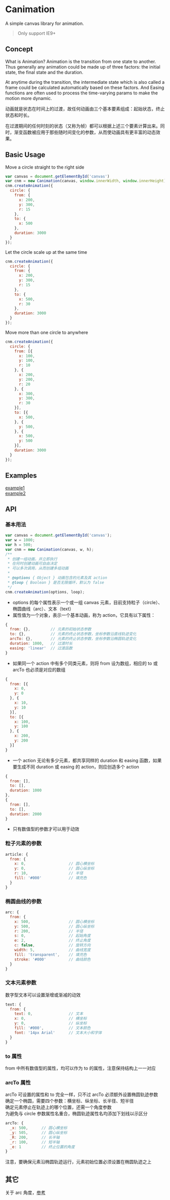 # Canimation

A simple canvas library for animation.

> Only support IE9+

## Concept
What is Animation? Animation is the transition from one state to another. Thus generally any animation could be made up of three factors: the initial state, the final state and the duration.

At anytime during the transition, the intermediate state which is also called a frame could be calculated automatically based on these factors. And Easing functions are often used to process the time-varying params to make the motion more dynamic.

动画就是状态在时间上的过渡，故任何动画由三个基本要素组成：起始状态，终止状态和时长。

在过渡期间的任何时刻的状态（又称为帧）都可以根据上述三个要素计算出来。同时，渐变函数被应用于那些随时间变化的参数，从而使动画具有更丰富的动态效果。

## Basic Usage
Move a circle straight to the right side

```js
var canvas = document.getElementById('canvas')
var cnm = new Canimation(canvas, window.innerWidth, window.innerHeight);
cnm.createAnimation({
  circle: {
    from: {
      x: 200,
      y: 300,
      r: 15
    },
    to: {
      x: 500
    },
    duration: 3000
  }
});
```

Let the circle scale up at the same time
```js
cnm.createAnimation({
  circle: {
    from: {
      x: 200,
      y: 300,
      r: 15
    },
    to: {
      x: 500,
      r: 30
    },
    duration: 3000
  }
});
```

Move more than one circle to anywhere
```js
cnm.createAnimation({
  circle: {
    from: [{
      x: 100,
      y: 100,
      r: 10
    }, {
      x: 200,
      y: 200,
      r: 20
    }, {
      x: 300,
      y: 300,
      r: 30
    }],
    to: [{
      x: 500,
    }, {
      y: 500,
    }, {
      x: 500,
      y: 500
    }],
    duration: 3000
  }
});
```

## Examples

<a href="https://bison1994.github.io/kidney/canimation/example/example1.html" target="_blank">example1</a>
<br>
<a href="https://bison1994.github.io/kidney/canimation/example/example2.html" target="_blank">example2</a>

## API

### 基本用法

```js
var canvas = document.getElementById('canvas');
var w = 1000;
var h = 500;
var cnm = new Canimation(canvas, w, h);
/**
 * 创建一组动画，并立即执行
 * 在何时创建动画可自由决定
 * 可以多次调用，从而创建多组动画
 * 
 * @options { Object } 动画包含的元素及其 action
 * @loop { Boolean } 是否无限循环，默认为 false
 */
cnm.createAnimation(options, loop);
```

- options 的每个属性表示一个或一组 canvas 元素，目前支持粒子（circle）、椭圆曲线（arc）、文本（text）
- 属性值为一个对象，表示一个基本动画，称为 action，它具有以下属性：

```js
{
  from: {},         // 元素的初始状态参数
  to: {},           // 元素的终止状态参数，坐标参数沿直线轨迹变化
  arcTo: {},        // 元素的终止状态参数，坐标参数沿椭圆轨迹变化
  duration: 1000,   // 过渡时长
  easing: 'linear'  // 过渡函数
}
```

- 如果同一个 action 中有多个同类元素，则将 from 设为数组，相应的 to 或 arcTo 也必须是对应的数组
```js
{
  from: [{
    x: 0,
    y: 0
  }, {
    x: 10,
    y: 10
  }],
  to: [{
    x: 100,
    y: 100
  }, {
    x: 200,
    y: 200
  }]
}
```

- 一个 action 无论有多少元素，都共享同样的 duration 和 easing 函数，如果要生成不同 duration 或 easing 的 action，则应创造多个 action

```js
{
  from: [],
  to: [],
  duration: 1000
},
{
  from: [],
  to: [],
  duration: 2000
}
```
- 只有数值型的参数才可以用于动效

### 粒子元素的参数
```js
article: {
  from: {
    x: 0,                   // 圆心横坐标
    y: 0,                   // 圆心纵坐标
    r: 10,                  // 半径
    fill: '#000'            // 填充色
  }
}
```

### 椭圆曲线的参数
```js
arc: {
  from: {
    x: 500,                 // 圆心横坐标
    y: 500,                 // 圆心纵坐标
    r: 200,                 // 半径
    s: 0,                   // 起始角度
    e: 2,                   // 终止角度
    c: false,               // 旋转方向
    width: 5,               // 曲线宽度
    fill: 'transparent',    // 填充色
    stroke: '#000'          // 曲线颜色
  }
}
```

### 文本元素参数
数字型文本可以设置渐增或渐减的动效
```js
text: {
  from: {
    text: 0,                // 文本
    x: 0,                   // 横坐标
    y: 0,                   // 纵坐标
    fill: '#000',           // 文本颜色
    font: '14px Arial'      // 文本大小和字体
  }
}
```

### to 属性
from 中所有数值型的属性，均可以作为 to 的属性，注意保持结构上一一对应

### arcTo 属性
arcTo 可设置的属性和 to 完全一样，只不过 arcTo 必须额外设置椭圆轨迹参数<br>
确定一个椭圆，需要四个参数：横坐标、纵坐标、长半径、短半径<br>
确定元素停止在轨迹上的哪个位置，还需一个角度参数<br>
为避免与 circle 参数属性名重合，椭圆轨迹属性名均添加下划线以示区分

```js
arcTo: {
  _x: 500,      // 圆心横坐标
  _y: 505,      // 圆心纵坐标
  _R: 200,      // 长半轴
  _r: 100,      // 短半轴
  _e: 1         // 终止位置的角度
}
```

注意，要确保元素沿椭圆轨迹运行，元素初始位置必须设置在椭圆轨迹之上

## 其它
关于 arc 角度，[参考](http://www.w3school.com.cn/tags/canvas_arc.asp)